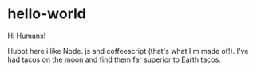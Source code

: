 # hello-world

Hi Humans!

Hubot here i like Node. js and coffeescript (that's what I'm made of!).
I've had  tacos on the moon and find them far superior to Earth tacos.
